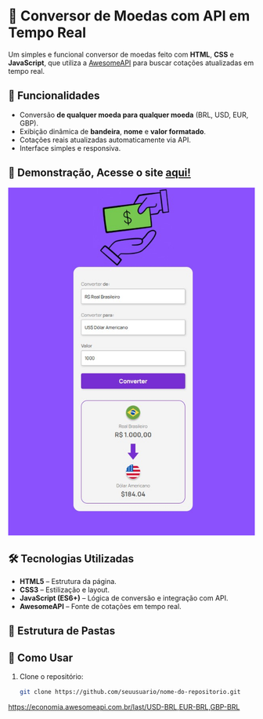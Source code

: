 # 💱 Conversor de Moedas com API em Tempo Real

Um simples e funcional conversor de moedas feito com **HTML**, **CSS** e **JavaScript**, que utiliza a [AwesomeAPI](https://docs.awesomeapi.com.br/api-de-moedas) para buscar cotações atualizadas em tempo real.

## 🚀 Funcionalidades
- Conversão **de qualquer moeda para qualquer moeda** (BRL, USD, EUR, GBP).
- Exibição dinâmica de **bandeira**, **nome** e **valor formatado**.
- Cotações reais atualizadas automaticamente via API.
- Interface simples e responsiva.

## 📸 Demonstração, Acesse o site [aqui!](https://cayresbr.github.io/conversor-moeda/)
  
![Demonstração do Conversor](https://github.com/cayresbr/conversor-moeda/blob/main/assets/demo.jpg?raw=true)

## 🛠 Tecnologias Utilizadas
- **HTML5** – Estrutura da página.
- **CSS3** – Estilização e layout.
- **JavaScript (ES6+)** – Lógica de conversão e integração com API.
- **AwesomeAPI** – Fonte de cotações em tempo real.

## 📂 Estrutura de Pastas

## 🔧 Como Usar
1. Clone o repositório:
   ```bash
   git clone https://github.com/seuusuario/nome-do-repositorio.git
https://economia.awesomeapi.com.br/last/USD-BRL,EUR-BRL,GBP-BRL
